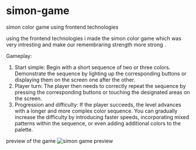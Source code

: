 # simon-game
simon color game  using  frontend technologies

using the frontend technologies i made the simon color game which was very intresting and make our remembraring strength more strong .

Gameplay:

1) Start simple: Begin with a short sequence of two or three colors. Demonstrate the sequence by lighting up the corresponding buttons or displaying them on the screen one after the other.
2) Player turn: The player then needs to correctly repeat the sequence by pressing the corresponding buttons or touching the designated areas on the screen.
3) Progression and difficulty: If the player succeeds, the level advances with a longer and more complex color sequence. You can gradually increase the difficulty by introducing faster speeds, incorporating mixed patterns within the sequence, or even adding additional colors to the palette.

preview of the game   ![simon game preview](https://github.com/Omkore-09/simon-game/assets/142180062/4e6bf0e6-2a6e-4447-9b20-6fc6212de255)
